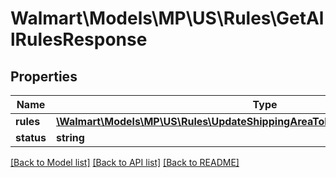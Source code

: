 # Walmart\Models\MP\US\Rules\GetAllRulesResponse

## Properties

Name | Type | Description | Notes
------------ | ------------- | ------------- | -------------
**rules** | [**\Walmart\Models\MP\US\Rules\UpdateShippingAreaToRule200ResponseRulesInner[]**](UpdateShippingAreaToRule200ResponseRulesInner.md) |  | [optional]
**status** | **string** | status | [optional]


[[Back to Model list]](./) [[Back to API list]](../../../../../README.md#supported-apis) [[Back to README]](../../../../../README.md)
